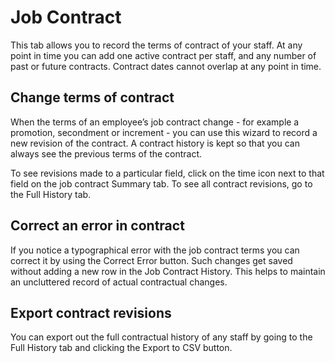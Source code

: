 Job Contract
==========

This tab allows you to record the terms of contract of your staff. At any point in time you can add one active contract per staff, and any number of past or future contracts. Contract dates cannot overlap at any point in time. 

Change terms of contract
---------------

When the terms of an employee’s job contract change - for example a  promotion, secondment or increment - you can use this wizard to record a new revision of the contract. A contract history is kept so that you can always see the previous terms of the contract.

To see revisions made to a particular field, click on the time icon next to that field on the job contract Summary tab. To see all contract revisions, go to the Full History tab. 

Correct an error in contract
---------------

If you notice a typographical error with the job contract terms you can correct it by using the Correct Error button. Such changes get saved without adding a new row in the Job Contract History. This helps to maintain an uncluttered record of actual contractual changes.

Export contract revisions
---------------

You can export out the full contractual history of any staff by going to the Full History tab and clicking the Export to CSV button. 